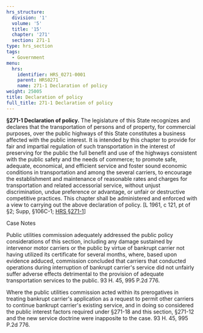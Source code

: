 ```yaml
---
hrs_structure:
  division: '1'
  volume: '5'
  title: '15'
  chapter: '271'
  section: 271-1
type: hrs_section
tags:
  - Government
menu:
  hrs:
    identifier: HRS_0271-0001
    parent: HRS0271
    name: 271-1 Declaration of policy
weight: 25005
title: Declaration of policy
full_title: 271-1 Declaration of policy
---
```

**§271-1 Declaration of policy.** The legislature of this State recognizes and declares that the transportation of persons and of property, for commercial purposes, over the public highways of this State constitutes a business affected with the public interest. It is intended by this chapter to provide for fair and impartial regulation of such transportation in the interest of preserving for the public the full benefit and use of the highways consistent with the public safety and the needs of commerce; to promote safe, adequate, economical, and efficient service and foster sound economic conditions in transportation and among the several carriers, to encourage the establishment and maintenance of reasonable rates and charges for transportation and related accessorial service, without unjust discrimination, undue preference or advantage, or unfair or destructive competitive practices. This chapter shall be administered and enforced with a view to carrying out the above declaration of policy. [L 1961, c 121, pt of §2; Supp, §106C-1; [HRS §271-1](/title-15/chapter-271/section-271-1/)]

Case Notes

Public utilities commission adequately addressed the public policy considerations of this section, including any damage sustained by intervenor motor carriers or the public by virtue of bankrupt carrier not having utilized its certificate for several months, where, based upon evidence adduced, commission concluded that carriers that conducted operations during interruption of bankrupt carrier's service did not unfairly suffer adverse effects detrimental to the provision of adequate transportation services to the public. 93 H. 45, 995 P.2d 776.

Where the public utilities commission acted within its prerogatives in treating bankrupt carrier's application as a request to permit other carriers to continue bankrupt carrier's existing service, and in doing so considered the public interest factors required under §271-18 and this section, §271-12 and the new service doctrine were inapposite to the case. 93 H. 45, 995 P.2d 776.